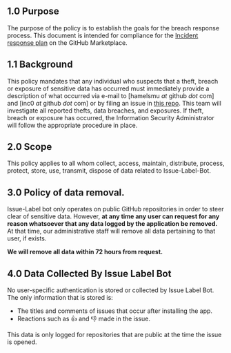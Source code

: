 ## 1.0 Purpose

The purpose of the policy is to establish the goals for the breach response process.  This document is intended for compliance for the [Incident response plan](https://developer.github.com/marketplace/getting-started/security-review-process/#incident-response-plan) on the GitHub Marketplace.

## 1.1 Background

This policy mandates that any individual who suspects that a theft, breach or
exposure of sensitive data has occurred must immediately provide a description of what
occurred via e-mail to [hamelsmu _at_ github _dot_ com] and [inc0 _at_ github _dot_ com] or by filing an issue in [this repo](https://github.com/machine-learning-apps/Issue-Label-Bot). This team will investigate all reported thefts, data breaches, and exposures. If theft, breach or exposure has occurred, the Information Security Administrator will follow the appropriate procedure in place.

## 2.0 Scope

This policy applies to all whom collect, access, maintain, distribute, process, protect,
store, use, transmit, dispose of data related to Issue-Label-Bot.

## 3.0 Policy of data removal.

Issue-Label bot only operates on public GitHub repositories in order to steer clear of sensitive data.  However, **at any time any user can request for any reason whatsoever that any data logged by the application be removed.**  At that time, our administrative staff will remove all data pertaining to that user, if exists.  

**We will remove all data within 72 hours from request.**

## 4.0 Data Collected By Issue Label Bot

No user-specific authentication is stored or collected by Issue Label Bot.  The only information that is stored is: 
- The titles and comments of issues that occur after installing the app.
- Reactions such as 👍 and 👎 made in the issue. 

This data is only logged for repositories that are public at the time the issue is opened. 



